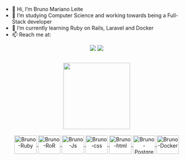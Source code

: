 - 👋 Hi, I’m Bruno Mariano Leite
- 👀 I’m studying Computer Science and working towards being a Full-Stack developer
- 🌱 I’m currently learning Ruby on Rails, Laravel and Docker
- 📫 Reach me at:
<div align="center">
  
  <a href="https://www.linkedin.com/in/bruno-mariano-leite/" target="_blank"><img src="https://img.shields.io/badge/-LinkedIn-%230077B5?style=for-the-badge&logo=linkedin&logoColor=white" target="_blank"></a>
  <a href="mailto:bmarianoleite4@gmail.com" target="_blank"><img src="https://img.shields.io/badge/Gmail-D14836?style=for-the-badge&logo=gmail&logoColor=white" target="_blank"></a>

 </div>
<!---
nullbr/nullbr is a ✨ special ✨ repository because its `README.md` (this file) appears on your GitHub profile.
You can click the Preview link to take a look at your changes.
--->

##
<div align="center">
  <a href="https://github.com/nullbr">
  <img height="180em" src="https://github-readme-stats.vercel.app/api/top-langs/?username=nullbr&layout=compact&theme=github_dark&langs_count=6"/>
</div>
 <div align="center" style="display: inline_block"><br>
  <img align="center" alt="Bruno-Ruby" height="50" width="60" src="https://cdn.jsdelivr.net/npm/simple-icons@3.13.0/icons/ruby.svg">
  <img align="center" alt="Bruno-RoR" height="50" width="60" src="https://cdn.jsdelivr.net/npm/simple-icons@3.13.0/icons/rubyonrails.svg">
  <img align="center" alt="Bruno-Js" height="50" width="60" src="https://cdn.jsdelivr.net/gh/devicons/devicon/icons/javascript/javascript-original.svg">
  <img align="center" alt="Bruno-css" height="50" width="60" src="https://cdn.jsdelivr.net/gh/devicons/devicon/icons/css3/css3-original.svg">
  <img align="center" alt="Bruno-html" height="50" width="60" src="https://cdn.jsdelivr.net/gh/devicons/devicon/icons/html5/html5-original.svg">
  <img align="center" alt="Bruno-PostgreSQL" height="50" width="60" src="https://cdn.jsdelivr.net/gh/devicons/devicon/icons/postgresql/postgresql-original.svg">
   <img align="center" alt="Bruno-Docker" height="50" width="60" src="https://cdn.jsdelivr.net/npm/simple-icons@3.13.0/icons/docker.svg">
</div>

